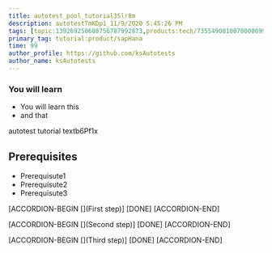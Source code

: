 ```yaml
---
title: autotest_pool_tutorial35lr8m
description: autotestTmKDp1_11/9/2020 5:45:26 PM
tags: [topic:139269250608756787992873,products:tech/73554900100700000996,tutorial:experience/advanced]
primary_tag: tutorial:product/sapHana
time: 99
author_profile: https://github.com/ksAutotests
author_name: ksAutotests
---
```

### You will learn
- You will learn this
- and that

autotest tutorial textb6Pf1x

## Prerequisites
- Prerequisute1
- Prerequisute2
- Prerequisute3

[ACCORDION-BEGIN [](First step)]
[DONE]
[ACCORDION-END]

[ACCORDION-BEGIN [](Second step)]
[DONE]
[ACCORDION-END]

[ACCORDION-BEGIN [](Third step)]
[DONE]
[ACCORDION-END]

